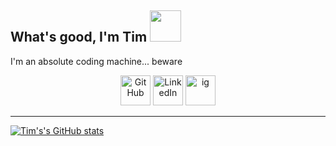 

<h2> What's good, I'm Tim <img src="(https://giphy.com/gifs/thebossbaby-food-baby-3o6Yg725hMPzA5sxyg)" width="50"></h2>


<p1> I'm an absolute coding machine... beware </p1>

<p align="center">
  <a href="https://github.com/timoconnnor">
    <picture>
      <source media="(prefers-color-scheme: dark)" srcset="https://cdn.simpleicons.org/github/white">
      <img alt="GitHub" title="GitHub" height="48" width="48" src="https://cdn.simpleicons.org/github"></picture></a>
  <a href="https://www.linkedin.com/public-profile/settings?trk=d_flagship3_profile_self_view_public_profile">
    <img alt="LinkedIn" title="LinkedIn" height="48" width="48" src="https://cdn.simpleicons.org/linkedin"></a>
  <a href="https://www.instagram.com/timoconnorrrr/">
    <img alt="ig" title="ig" height="48" width="48" src="https://simpleicons.org/icons/instagram.svg"></a>
</p>

---
[![Tim's's GitHub stats](https://github-readme-stats.vercel.app/api?username=timoconnnor)](https://github.com/timoconnnor/github-readme-stats)
